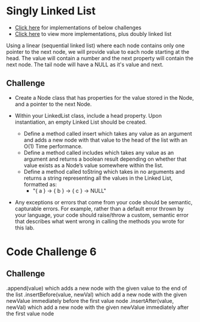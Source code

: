 # Singly Linked List

- [Click here](index.js) for implementations of below challenges
- [Click here](../more-ll/README.md) to view more implementations, plus doubly linked list


Using a linear (sequential linked list) where each node contains only one pointer to the next node, we will provide value to each node starting at the head. The value will contain a number and the next property will contain the next node. The tail node will have a NULL as it's value and next.

## Challenge

- Create a Node class that has properties for the value stored in the Node, and a pointer to the next Node.
- Within your LinkedList class, include a head property. Upon instantiation, an empty Linked List should be created.

  - Define a method called insert which takes any value as an argument and adds a new node with that value to the head of the list with an O(1) Time performance.
  - Define a method called includes which takes any value as an argument and returns a boolean result depending on whether that value exists as a Node’s value somewhere within the list.
  - Define a method called toString which takes in no arguments and returns a string representing all the values in the Linked List, formatted as:
    - "{ a } -> { b } -> { c } -> NULL"

- Any exceptions or errors that come from your code should be semantic, capturable errors. For example, rather than a default error thrown by your language, your code should raise/throw a custom, semantic error that describes what went wrong in calling the methods you wrote for this lab.

# Code Challenge 6

## Challenge

.append(value) which adds a new node with the given value to the end of the list
.insertBefore(value, newVal) which add a new node with the given newValue immediately before the first value node
.insertAfter(value, newVal) which add a new node with the given newValue immediately after the first value node

